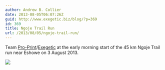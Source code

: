 ```yaml
---
author: Andrew B. Collier
date: 2013-08-05T06:07:26Z
guid: http://www.exegetic.biz/blog/?p=369
id: 369
title: Ngoje Trail Run
url: /2013/08/05/ngoje-trail-run/
---
```


Team [Pro-Print](http://www.proprint.co.za/)/[Exegetic](http://www.exegetic.biz) at the early morning start of the 45 km Ngoje Trail run near Eshowe on 3 August 2013.

<img src="/img/2013/08/2013-08-03-06.32.02.jpg" >
